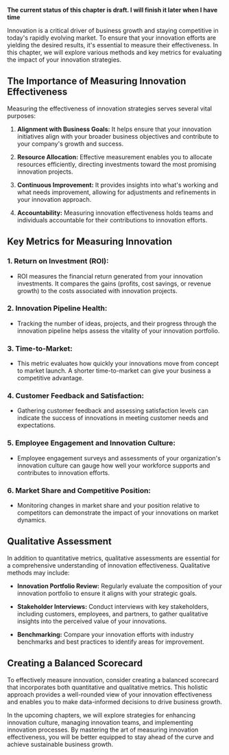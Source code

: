**The current status of this chapter is draft. I will finish it later when I have time**

Innovation is a critical driver of business growth and staying competitive in today's rapidly evolving market. To ensure that your innovation efforts are yielding the desired results, it's essential to measure their effectiveness. In this chapter, we will explore various methods and key metrics for evaluating the impact of your innovation strategies.

The Importance of Measuring Innovation Effectiveness
----------------------------------------------------

Measuring the effectiveness of innovation strategies serves several vital purposes:

1. **Alignment with Business Goals:** It helps ensure that your innovation initiatives align with your broader business objectives and contribute to your company's growth and success.

2. **Resource Allocation:** Effective measurement enables you to allocate resources efficiently, directing investments toward the most promising innovation projects.

3. **Continuous Improvement:** It provides insights into what's working and what needs improvement, allowing for adjustments and refinements in your innovation approach.

4. **Accountability:** Measuring innovation effectiveness holds teams and individuals accountable for their contributions to innovation efforts.

Key Metrics for Measuring Innovation
------------------------------------

### 1. **Return on Investment (ROI):**

* ROI measures the financial return generated from your innovation investments. It compares the gains (profits, cost savings, or revenue growth) to the costs associated with innovation projects.

### 2. **Innovation Pipeline Health:**

* Tracking the number of ideas, projects, and their progress through the innovation pipeline helps assess the vitality of your innovation portfolio.

### 3. **Time-to-Market:**

* This metric evaluates how quickly your innovations move from concept to market launch. A shorter time-to-market can give your business a competitive advantage.

### 4. **Customer Feedback and Satisfaction:**

* Gathering customer feedback and assessing satisfaction levels can indicate the success of innovations in meeting customer needs and expectations.

### 5. **Employee Engagement and Innovation Culture:**

* Employee engagement surveys and assessments of your organization's innovation culture can gauge how well your workforce supports and contributes to innovation efforts.

### 6. **Market Share and Competitive Position:**

* Monitoring changes in market share and your position relative to competitors can demonstrate the impact of your innovations on market dynamics.

Qualitative Assessment
----------------------

In addition to quantitative metrics, qualitative assessments are essential for a comprehensive understanding of innovation effectiveness. Qualitative methods may include:

* **Innovation Portfolio Review:** Regularly evaluate the composition of your innovation portfolio to ensure it aligns with your strategic goals.

* **Stakeholder Interviews:** Conduct interviews with key stakeholders, including customers, employees, and partners, to gather qualitative insights into the perceived value of your innovations.

* **Benchmarking:** Compare your innovation efforts with industry benchmarks and best practices to identify areas for improvement.

Creating a Balanced Scorecard
-----------------------------

To effectively measure innovation, consider creating a balanced scorecard that incorporates both quantitative and qualitative metrics. This holistic approach provides a well-rounded view of your innovation effectiveness and enables you to make data-informed decisions to drive business growth.

In the upcoming chapters, we will explore strategies for enhancing innovation culture, managing innovation teams, and implementing innovation processes. By mastering the art of measuring innovation effectiveness, you will be better equipped to stay ahead of the curve and achieve sustainable business growth.

